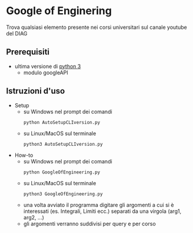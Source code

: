 # Google of Enginering
Trova qualsiasi elemento presente nei corsi universitari sul canale youtube del DIAG

## Prerequisiti
* ultima versione di [python 3](https://www.python.org/)
  * modulo googleAPI

## Istruzioni d'uso
* Setup
  * su Windows nel prompt dei comandi
    ```console
    python AutoSetupCLIversion.py
    ```
  * su Linux/MacOS sul terminale
    ```console
    python3 AutoSetupCLIversion.py
    ```
* How-to
  * su Windows nel prompt dei comandi
    ```console
    python GoogleOfEngineering.py
    ```
  * su Linux/MacOS sul terminale
    ```console
    python3 GoogleOfEngineering.py
    ```
  * una volta avviato il programma digitare gli argomenti a cui si è interessati (es. Integrali, Limiti ecc.) separati da una virgola (arg1, arg2, ...)
  * gli argomenti verranno suddivisi per query e per corso